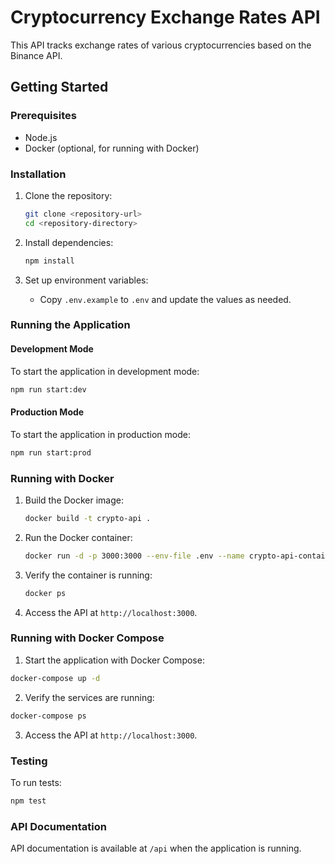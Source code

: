 # Cryptocurrency Exchange Rates API

This API tracks exchange rates of various cryptocurrencies based on the Binance API.

## Getting Started

### Prerequisites

- Node.js
- Docker (optional, for running with Docker)

### Installation

1. Clone the repository:

   ```sh
   git clone <repository-url>
   cd <repository-directory>
   ```

2. Install dependencies:

   ```sh
   npm install
   ```

3. Set up environment variables:
   - Copy ```.env.example``` to ```.env``` and update the values as needed.

### Running the Application

#### Development Mode

To start the application in development mode:

```sh
npm run start:dev
```

#### Production Mode

To start the application in production mode:

```sh
npm run start:prod
```

### Running with Docker

1. Build the Docker image:

   ```sh
   docker build -t crypto-api .
   ```

2. Run the Docker container:


    ```sh
    docker run -d -p 3000:3000 --env-file .env --name crypto-api-container crypto-api
    ```

3. Verify the container is running:


    ```sh
    docker ps
    ```

4. Access the API at `http://localhost:3000`.

### Running with Docker Compose

1. Start the application with Docker Compose:

```sh
docker-compose up -d
```

2. Verify the services are running:

```sh
docker-compose ps
```

3. Access the API at `http://localhost:3000`.

### Testing

To run tests:

```sh
npm test
```

### API Documentation

API documentation is available at `/api` when the application is running.
